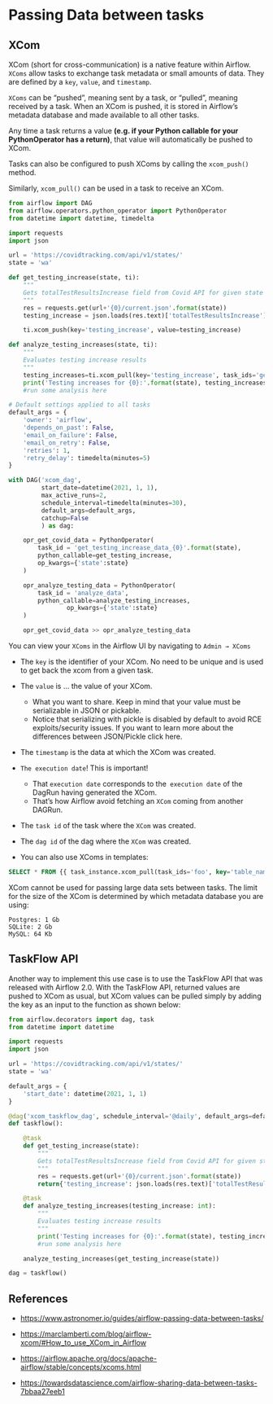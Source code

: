
# Passing Data between tasks

## XCom
XCom (short for cross-communication) is a native feature within Airflow. 
`XComs` allow tasks to exchange task metadata or small amounts of data. 
They are defined by a `key`, `value`, and `timestamp`.

`XComs` can be “pushed”, meaning sent by a task, or “pulled”, meaning received by a task. 
When an XCom is pushed, it is stored in Airflow’s metadata database and made available to all other tasks. 

Any time a task returns a value **(e.g. if your Python callable for your PythonOperator has a return)**, 
that value will automatically be pushed to XCom. 

Tasks can also be configured to push XComs by calling the `xcom_push()` method. 

Similarly, `xcom_pull()` can be used in a task to receive an XCom.

```python
from airflow import DAG
from airflow.operators.python_operator import PythonOperator
from datetime import datetime, timedelta

import requests
import json

url = 'https://covidtracking.com/api/v1/states/'
state = 'wa'

def get_testing_increase(state, ti):
    """
    Gets totalTestResultsIncrease field from Covid API for given state and returns value
    """
    res = requests.get(url+'{0}/current.json'.format(state))
    testing_increase = json.loads(res.text)['totalTestResultsIncrease']

    ti.xcom_push(key='testing_increase', value=testing_increase)

def analyze_testing_increases(state, ti):
    """
    Evaluates testing increase results
    """
    testing_increases=ti.xcom_pull(key='testing_increase', task_ids='get_testing_increase_data_{0}'.format(state))
    print('Testing increases for {0}:'.format(state), testing_increases)
    #run some analysis here

# Default settings applied to all tasks
default_args = {
    'owner': 'airflow',
    'depends_on_past': False,
    'email_on_failure': False,
    'email_on_retry': False,
    'retries': 1,
    'retry_delay': timedelta(minutes=5)
}

with DAG('xcom_dag',
         start_date=datetime(2021, 1, 1),
         max_active_runs=2,
         schedule_interval=timedelta(minutes=30),
         default_args=default_args,
         catchup=False
         ) as dag:

    opr_get_covid_data = PythonOperator(
        task_id = 'get_testing_increase_data_{0}'.format(state),
        python_callable=get_testing_increase,
        op_kwargs={'state':state}
    )

    opr_analyze_testing_data = PythonOperator(
        task_id = 'analyze_data',
        python_callable=analyze_testing_increases,
				op_kwargs={'state':state}
    )

    opr_get_covid_data >> opr_analyze_testing_data
```



You can view your `XComs` in the Airflow UI by navigating to `Admin → XComs`

* The `key` is the identifier of your XCom. 
    No need to be unique and is used to get back the xcom from a given task.


* The `value` is … the value of your XCom. 
  * What you want to share. Keep in mind that your value must be serializable in JSON or pickable. 
  * Notice that serializing with pickle is disabled by default to avoid RCE exploits/security issues.  If you want to learn more about the differences between JSON/Pickle click here.
  

* The `timestamp` is the data at which the XCom was created.
  

* `The execution date`! This is important! 
  * That `execution date` corresponds to the` execution date` of the DagRun having generated the XCom. 
  * That’s how Airflow avoid fetching an `XCom` coming from another DAGRun.
    

* The `task id` of the task where the `XCom` was created.
 
 
* The `dag id` of the dag where the `XCom` was created.


* You can also use XComs in templates:

```sql
SELECT * FROM {{ task_instance.xcom_pull(task_ids='foo', key='table_name') }}
```


XCom cannot be used for passing large data sets between tasks. 
The limit for the size of the XCom is determined by which metadata database you are using:

```
Postgres: 1 Gb
SQLite: 2 Gb
MySQL: 64 Kb
```



## TaskFlow API 
Another way to implement this use case is to use the TaskFlow API that was released with Airflow 2.0. 
With the TaskFlow API, returned values are pushed to XCom as usual, 
but XCom values can be pulled simply by adding the key as an input to the function as shown below:

```python
from airflow.decorators import dag, task
from datetime import datetime

import requests
import json

url = 'https://covidtracking.com/api/v1/states/'
state = 'wa'

default_args = {
    'start_date': datetime(2021, 1, 1)
}

@dag('xcom_taskflow_dag', schedule_interval='@daily', default_args=default_args, catchup=False)
def taskflow():

    @task
    def get_testing_increase(state):
        """
        Gets totalTestResultsIncrease field from Covid API for given state and returns value
        """
        res = requests.get(url+'{0}/current.json'.format(state))
        return{'testing_increase': json.loads(res.text)['totalTestResultsIncrease']}

    @task
    def analyze_testing_increases(testing_increase: int):
        """
        Evaluates testing increase results
        """
        print('Testing increases for {0}:'.format(state), testing_increase)
        #run some analysis here

    analyze_testing_increases(get_testing_increase(state))

dag = taskflow()
```


## References
* https://www.astronomer.io/guides/airflow-passing-data-between-tasks/
* https://marclamberti.com/blog/airflow-xcom/#How_to_use_XCom_in_Airflow
* https://airflow.apache.org/docs/apache-airflow/stable/concepts/xcoms.html

* https://towardsdatascience.com/airflow-sharing-data-between-tasks-7bbaa27eeb1